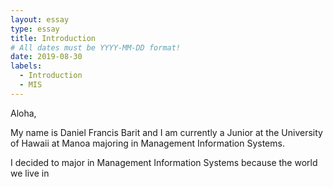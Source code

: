 ```yaml
---
layout: essay
type: essay
title: Introduction
# All dates must be YYYY-MM-DD format!
date: 2019-08-30
labels:
  - Introduction
  - MIS
---
```


Aloha,

My name is Daniel Francis Barit and I am currently a Junior at the University of Hawaii at Manoa majoring in Management Information Systems. 

I decided to major in Management Information Systems because the world we live in 


